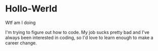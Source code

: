 # Hollo-Werld
Wtf am I doing

I'm trying to figure out how to code. My job sucks pretty bad and I've always been interested in coding, so I'd love to learn enough to make a career change. 
